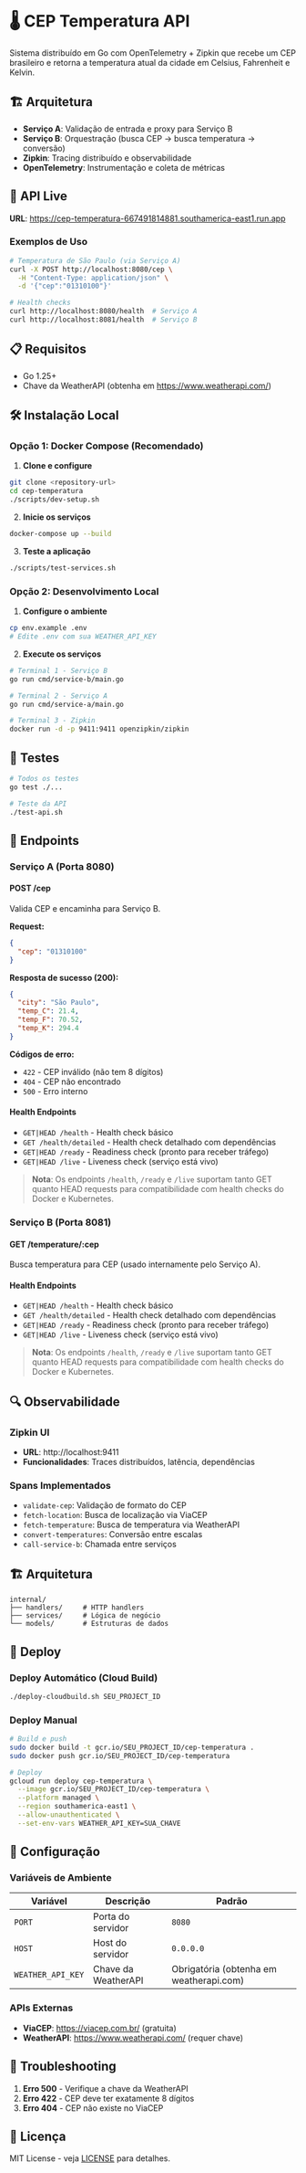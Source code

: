 # 🌡️ CEP Temperatura API

Sistema distribuído em Go com OpenTelemetry + Zipkin que recebe um CEP brasileiro e retorna a temperatura atual da cidade em Celsius, Fahrenheit e Kelvin.

## 🏗️ Arquitetura

- **Serviço A**: Validação de entrada e proxy para Serviço B
- **Serviço B**: Orquestração (busca CEP → busca temperatura → conversão)
- **Zipkin**: Tracing distribuído e observabilidade
- **OpenTelemetry**: Instrumentação e coleta de métricas

## 🚀 API Live

**URL**: https://cep-temperatura-667491814881.southamerica-east1.run.app

### Exemplos de Uso

```bash
# Temperatura de São Paulo (via Serviço A)
curl -X POST http://localhost:8080/cep \
  -H "Content-Type: application/json" \
  -d '{"cep":"01310100"}'

# Health checks
curl http://localhost:8080/health  # Serviço A
curl http://localhost:8081/health  # Serviço B
```

## 📋 Requisitos

- Go 1.25+
- Chave da WeatherAPI (obtenha em https://www.weatherapi.com/)

## 🛠️ Instalação Local

### Opção 1: Docker Compose (Recomendado)

1. **Clone e configure**
```bash
git clone <repository-url>
cd cep-temperatura
./scripts/dev-setup.sh
```

2. **Inicie os serviços**
```bash
docker-compose up --build
```

3. **Teste a aplicação**
```bash
./scripts/test-services.sh
```

### Opção 2: Desenvolvimento Local

1. **Configure o ambiente**
```bash
cp env.example .env
# Edite .env com sua WEATHER_API_KEY
```

2. **Execute os serviços**
```bash
# Terminal 1 - Serviço B
go run cmd/service-b/main.go

# Terminal 2 - Serviço A  
go run cmd/service-a/main.go

# Terminal 3 - Zipkin
docker run -d -p 9411:9411 openzipkin/zipkin
```

## 🧪 Testes

```bash
# Todos os testes
go test ./...

# Teste da API
./test-api.sh
```

## 📡 Endpoints

### Serviço A (Porta 8080)

#### POST /cep

Valida CEP e encaminha para Serviço B.

**Request:**
```json
{
  "cep": "01310100"
}
```

**Resposta de sucesso (200):**
```json
{
  "city": "São Paulo",
  "temp_C": 21.4,
  "temp_F": 70.52,
  "temp_K": 294.4
}
```

**Códigos de erro:**
- `422` - CEP inválido (não tem 8 dígitos)
- `404` - CEP não encontrado
- `500` - Erro interno

#### Health Endpoints

- `GET|HEAD /health` - Health check básico
- `GET /health/detailed` - Health check detalhado com dependências
- `GET|HEAD /ready` - Readiness check (pronto para receber tráfego)
- `GET|HEAD /live` - Liveness check (serviço está vivo)

> **Nota**: Os endpoints `/health`, `/ready` e `/live` suportam tanto GET quanto HEAD requests para compatibilidade com health checks do Docker e Kubernetes.

### Serviço B (Porta 8081)

#### GET /temperature/:cep

Busca temperatura para CEP (usado internamente pelo Serviço A).

#### Health Endpoints

- `GET|HEAD /health` - Health check básico
- `GET /health/detailed` - Health check detalhado com dependências
- `GET|HEAD /ready` - Readiness check (pronto para receber tráfego)
- `GET|HEAD /live` - Liveness check (serviço está vivo)

> **Nota**: Os endpoints `/health`, `/ready` e `/live` suportam tanto GET quanto HEAD requests para compatibilidade com health checks do Docker e Kubernetes.

## 🔍 Observabilidade

### Zipkin UI
- **URL**: http://localhost:9411
- **Funcionalidades**: Traces distribuídos, latência, dependências

### Spans Implementados
- `validate-cep`: Validação de formato do CEP
- `fetch-location`: Busca de localização via ViaCEP
- `fetch-temperature`: Busca de temperatura via WeatherAPI
- `convert-temperatures`: Conversão entre escalas
- `call-service-b`: Chamada entre serviços

## 🏗️ Arquitetura

```
internal/
├── handlers/     # HTTP handlers
├── services/     # Lógica de negócio
└── models/       # Estruturas de dados
```

## 🚀 Deploy

### Deploy Automático (Cloud Build)

```bash
./deploy-cloudbuild.sh SEU_PROJECT_ID
```

### Deploy Manual

```bash
# Build e push
sudo docker build -t gcr.io/SEU_PROJECT_ID/cep-temperatura .
sudo docker push gcr.io/SEU_PROJECT_ID/cep-temperatura

# Deploy
gcloud run deploy cep-temperatura \
  --image gcr.io/SEU_PROJECT_ID/cep-temperatura \
  --platform managed \
  --region southamerica-east1 \
  --allow-unauthenticated \
  --set-env-vars WEATHER_API_KEY=SUA_CHAVE
```

## 🔧 Configuração

### Variáveis de Ambiente

| Variável | Descrição | Padrão |
|----------|-----------|--------|
| `PORT` | Porta do servidor | `8080` |
| `HOST` | Host do servidor | `0.0.0.0` |
| `WEATHER_API_KEY` | Chave da WeatherAPI | Obrigatória (obtenha em weatherapi.com) |

### APIs Externas

- **ViaCEP**: https://viacep.com.br/ (gratuita)
- **WeatherAPI**: https://www.weatherapi.com/ (requer chave)

## 🐛 Troubleshooting

1. **Erro 500** - Verifique a chave da WeatherAPI
2. **Erro 422** - CEP deve ter exatamente 8 dígitos
3. **Erro 404** - CEP não existe no ViaCEP

## 📄 Licença

MIT License - veja [LICENSE](LICENSE) para detalhes.